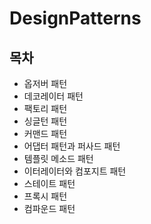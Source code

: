 DesignPatterns
==============

목차
--
- 옵저버 패턴
- 데코레이터 패턴
- 팩토리 패턴
- 싱글턴 패턴
- 커맨드 패턴
- 어댑터 패턴과 퍼사드 패턴
- 템플릿 메소드 패턴
- 이터레이터와 컴포지트 패턴
- 스테이트 패턴
- 프록시 패턴
- 컴파운드 패턴